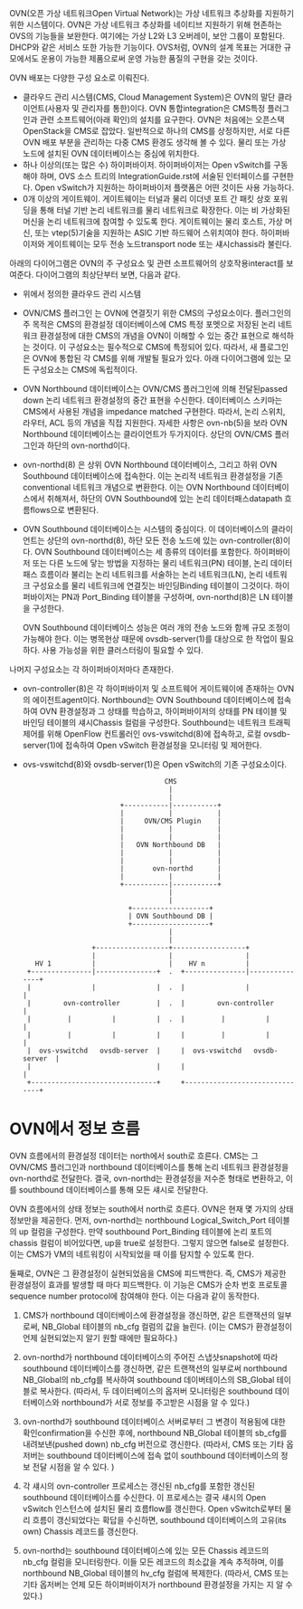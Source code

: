 OVN(오픈 가상 네트워크Open Virtual Network)는 가상 네트워크 추상화를 지원하기 위한 시스템이다. OVN은 가상 네트워크 추상화를 네이티브 지원하기 위해 현존하는 OVS의 기능들을 보완한다. 여기에는 가상 L2와 L3 오버레이, 보안 그룹이 포함된다. DHCP와 같은 서비스 또한 가능한 기능이다. OVS처럼, OVN의 설계 목표는 거대한 규모에서도 운용이 가능한 제품으로써 운영 가능한 품질의 구현을 갖는 것이다.

OVN 배포는 다양한 구성 요소로 이뤄진다.

* 클라우드 관리 시스템(CMS, Cloud Management System)은 OVN의 말단 클라이언트(사용자 및 관리자를 통한)이다. OVN 통합integration은 CMS특정 플러그인과 관련 소프트웨어(아래 확인)의 설치를 요구한다. OVN은 처음에는 오픈스택OpenStack을 CMS로 잡았다. 일반적으로 하나의 CMS를 상정하지만, 서로 다른 OVN 배포 부분을 관리하는 다중 CMS 환경도 생각해 볼 수 있다.
물리 또는 가상 노드에 설치된 OVN 데이터베이스는 중심에 위치한다.
* 하나 이상의(또는 많은 수) 하이퍼바이저. 하이퍼바이저는 Open vSwitch를 구동해야 하며, OVS 소스 트리의 IntegrationGuide.rst에 서술된 인터페이스를 구현한다. Open vSwitch가 지원하는 하이퍼바이저 플랫폼은 어떤 것이든 사용 가능하다.
* 0개 이상의 게이트웨이. 게이트웨이는 터널과 물리 이더넷 포트 간 패킷 상호 포워딩을 통해 터널 기반 논리 네트워크를 물리 네트워크로 확장한다. 이는 비 가상화된 머신을 논리 네트워크에 참여할 수 있도록 한다. 게이트웨이는 물리 호스트, 가상 머신, 또는 vtep(5)기술을 지원하는 ASIC 기반 하드웨어 스위치여야 한다. 하이퍼바이저와 게이트웨이는 모두 전송 노드transport node 또는 섀시chassis라 불린다.

아래의 다이어그램은 OVN의 주 구성요소 및 관련 소프트웨어의 상호작용interact를 보여준다. 다이어그램의 최상단부터 보면, 다음과 같다.

* 위에서 정의한 클라우드 관리 시스템
* OVN/CMS 플러그인 는 OVN에 연결짓기 위한 CMS의 구성요소이다. 플러그인의 주 목적은 CMS의 환경설정 데이터베이스에 CMS 특정 포멧으로 저장된 논리 네트워크 환경설정에 대한 CMS의 개념을 OVN이 이해할 수 있는 중간 표현으로 해석하는 것이다. 이 구성요소는 필수적으로 CMS에 특정되어 있다. 따라서, 새 플로그인은 OVN에 통합된 각 CMS를 위해 개발될 필요가 있다. 아래 다이어그램에 있는 모든 구성요소는 CMS에 독립적이다.
* OVN Northbound 데이터베이스는 OVN/CMS 플러그인에 의해 전달된passed down 논리 네트워크 환경설정의 중간 표현을 수신한다. 데이터베이스 스키마는 CMS에서 사용된 개념을 impedance matched 구현한다. 따라서, 논리 스위치, 라우터, ACL 등의 개념을 직접 지원한다. 자세한 사항은 ovn-nb(5)을 보라 OVN Northbound 데이터베이스는 클라이언트가 두가지이다. 상단의 OVN/CMS 플러그인과 하단의 ovn-northd이다.
* ovn-northd(8) 은 상위 OVN Northbound 데이터베이스, 그리고 하위 OVN Southbound 데이터베이스에 접속한다. 이는 논리적 네트워크 환경설정을 기존conventional 네트워크 개념으로 변환한다. 이는 OVN Northbound 데이터베이스에서 취해져서, 하단의 OVN Southbound에 있는 논리 데이터패스datapath 흐름flows으로 변환된다.
* OVN Southbound 데이터베이스는 시스템의 중심이다. 이 데이터베이스의 클라이언트는 상단의 ovn-northd(8), 하단 모든 전송 노드에 있는 ovn-controller(8)이다. OVN Southbound 데이터베이스는 세 종류의 데이터를 포함한다. 
  하이퍼바이저 또는 다른 노드에 닿는 방법을 지정하는 물리 네트워크(PN) 테이블, 논리 데이터패스 흐름이라 불리는 논리 네트워크를 서술하는 논리 네트워크(LN), 논리 네트워크 구성요소를 물리 네트워크에 연결짓는 바인딩Binding 테이블이 그것이다. 하이퍼바이저는 PN과 Port_Binding 테이블을 구성하며, ovn-northd(8)은 LN 테이블을 구성한다. 
  
  OVN Southbound 데이터베이스 성능은 여러 개의 전송 노드와 함께 규모 조정이 가능해야 한다. 이는 병목현상 때문에 ovsdb-server(1)를 대상으로 한 작업이 필요하다. 사용 가능성을 위한 클러스터링이 필요할 수 있다.

나머지 구성요소는 각 하이퍼바이저마다 존재한다.

* ovn-controller(8)은 각 하이퍼바이저 및 소프트웨어 게이트웨이에 존재하는 OVN의 에이전트agent이다. Northbound는 OVN Southbound 데이터베이스에 접속하여 OVN 환경설정과 그 상태를 학습하고, 하이퍼바이저의 상태를 PN 테이블 및 바인딩 테이블의 섀시Chassis 컬럼을 구성한다. Southbound는 네트워크 트래픽 제어를 위해 OpenFlow 컨트롤러인 ovs-vswitchd(8)에 접속하고, 로컬 ovsdb-server(1)에 접속하여 Open vSwitch 환경설정을 모니터링 및 제어한다.

* ovs-vswitchd(8)와 ovsdb-server(1)은 Open vSwitch의 기존 구성요소이다.

                                         CMS
                                          |
                                          |
                              +-----------|-----------+
                              |           |           |
                              |     OVN/CMS Plugin    |
                              |           |           |
                              |           |           |
                              |   OVN Northbound DB   |
                              |           |           |
                              |           |           |
                              |       ovn-northd      |
                              |           |           |
                              +-----------|-----------+
                                          |
                                          |
                                +-------------------+
                                | OVN Southbound DB |
                                +-------------------+
                                          |
                                          |
                       +------------------+------------------+
                       |                  |                  |
         HV 1          |                  |    HV n          |
       +---------------|---------------+  .  +---------------|---------------+
       |               |               |  .  |               |               |
       |        ovn-controller         |  .  |        ovn-controller         |
       |         |          |          |  .  |         |          |          |
       |         |          |          |     |         |          |          |
       |  ovs-vswitchd   ovsdb-server  |     |  ovs-vswitchd   ovsdb-server  |
       |                               |     |                               |
       +-------------------------------+     +-------------------------------+

# OVN에서 정보 흐름

OVN 흐름에서의 환경설정 데이터는 north에서 south로 흐른다. CMS는 그 OVN/CMS 플러그인과 northbound 데이터베이스를 통해 논리 네트워크 환경설정을 ovn-northd로 전달한다. 결국, ovn-northd는 환경설정을 저수준 형태로 변환하고, 이를 southbound 데이터베이스를 통해 모든 섀시로 전달한다.

OVN 흐름에서의 상태 정보는 south에서 north로 흐른다. OVN은 현재 몇 가지의 상태 정보만을 제공한다. 먼저, ovn-northd는 northbound Logical_Switch_Port 테이블의 up 컬럼을 구성한다. 만약 southbound Port_Binding 테이블에 논리 포트의 chassis 컬럼이 비어있다면, up을 true로 설정한다. 그렇지 않으면 false로 설정한다. 이는 CMS가 VM의 네트워킹이 시작되었을 때 이를 탐지할 수 있도록 한다.

둘째로, OVN은 그 환경설정이 실현되었음을 CMS에 피드백한다. 즉, CMS가 제공한 환경설정이 효과를 발생할 때 마다 피드백한다. 이 기능은 CMS가 순차 번호 프로토콜sequence number protocol에 참여해야 한다. 이는 다음과 같이 동작한다.

1. CMS가 northbound 데이터베이스에 환경설정을 갱신하면, 같은 트랜잭션의 일부로써, NB_Global 테이블의 nb_cfg 컬럼의 값을 늘린다. (이는 CMS가 환경설정이 언제 실현되었는지 알기 원할 때에만 필요하다.)

2. ovn-northd가 northbound 데이터베이스의 주어진 스냅샷snapshot에 따라 southbound 데이터베이스를 갱신하면, 같은 트랜잭션의 일부로써 northbound NB_Global의 nb_cfg를 복사하여 southbound 데이버테이스의 SB_Global 테이블로 복사한다. (따라서, 두 데이터베이스의 옵저버 모니터링은 southbound 데이터베이스와 northbound가 서로 정보를 주고받은 시점을 알 수 있다.)

3. ovn-northd가 southbound 데이터베이스 서버로부터 그 변경이 적용됨에 대한 확인confirmation을 수신한 후에, northbound NB_Global 테이블의 sb_cfg를 내려보낸(pushed down) nb_cfg 버전으로 갱신한다. (따라서, CMS 또는 기타 옵저버는 southbound 데이터베이스에 접속 없이 southbound 데이터베이스의 정보 전달 시점을 알 수 있다. )

4. 각 섀시의 ovn-controller 프로세스는 갱신된 nb_cfg를 포함한 갱신된 southbound 데이터베이스를 수신한다. 이 프로세스는 결국 섀시의 Open vSwitch 인스턴스에 설치된 물리 흐름flow를 갱신한다. Open vSwitch로부터 물리 흐름이 갱신되었다는 확답을 수신하면, southbound 데이터베이스의 고유(its own) Chassis 레코드를 갱신한다.

5. ovn-northd는 southbound 데이터베이스에 있는 모든 Chassis 레코드의 nb_cfg 컬럼을 모니터링한다. 이들 모든 레코드의 최소값을 계속 추적하며, 이를 northbound NB_Global 테이블의 hv_cfg 컬럼에 복제한다. (따라서, CMS 또는 기타 옵저버는 언제 모든 하이퍼바이저가 northbound 환경설정을 가지는 지 알 수 있다.)
